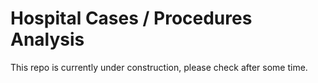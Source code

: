 # Hospital Cases / Procedures Analysis

This repo is currently under construction, please check after some time.
